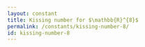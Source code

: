 ```yaml
---
layout: constant
title: Kissing number for $\mathbb{R}^{8}$
permalink: /constants/kissing-number-8/
id: kissing-number-8
---
```

